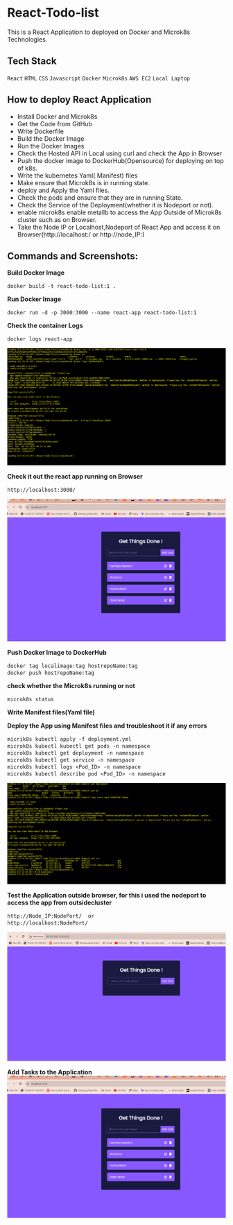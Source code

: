 # React-Todo-list

This is a React Application to deployed on Docker and Microk8s Technologies.

 
 ## Tech Stack

  `React` `HTML` `CSS` `Javascript` `Docker` `Microk8s` `AWS EC2` `Local Laptop`

 ## How to deploy React Application
 
  - Install Docker and Microk8s
  - Get the Code from GitHub
  - Write Dockerfile
  - Build the Docker Image
  - Run the Docker Images
  - Check the Hosted API in Local using curl and check the App in Browser
  - Push the docker image to DockerHub(Opensource) for deploying on top of k8s.
  - Write the kubernetes Yaml( Manifest) files
  - Make ensure that Microk8s is in running state.
  - deploy and Apply the Yaml files.
  - Check the pods and ensure that they are in running State.
  - Check the Service of the Deployment(whether it is Nodeport or not).
  - enable microk8s enable metallb to access the App Outside of Microk8s cluster such as on Browser.
  - Take the Node IP or Localhost,Nodeport of React App and access it on Browser(http://localhost:<NodePort>/ or http://node_IP:<NodePort>)

## Commands and Screenshots:

**Build Docker Image**

``` 
docker build -t react-todo-list:1 .
```

**Run Docker Image**

```
docker run -d -p 3000:3000 --name react-app react-todo-list:1
```

**Check the container Logs**

```
docker logs react-app
```

![Screenshot 19-06-2024 12346](screenshots/docker_checking_logs_react.png)

**Check it out the react app running on Browser**

```
http://localhost:3000/
```

![Screenshot 19-06-2024 12345](screenshots/home_screen_add_tasks.png)

**Push Docker Image to DockerHub**

```
docker tag localimage:tag hostrepoName:tag
docker push hostrepoName:tag
```

**check whether the Microk8s running or not**

```
microk8s status
 ```

**Write Manifest files(Yaml file)**

**Deploy the App using Manifest files and troubleshoot it if any errors**

```
micrik8s kubectl apply -f deployment.yml
microk8s kubectl kubectl get pods -n namespace
microk8s kubectl get deployment -n namespace
microk8s kubectl get service -n namespace
microk8s kubectl logs <Pod_ID> -n namespace
microk8s kubectl describe pod <Pod_ID> -n namespace
```

![Screenshot 19-06-2024 12347](screenshots/k8s_practiced_deployment.png)

**Test the Application outside browser, for this i used the nodeport to access the app from outsidecluster**
```
http://Node_IP:NodePort/  or
http://localhost:NodePort/
```

![Screenshot 19-06-2024 12348](screenshots/nodeport_home_page.png)

**Add Tasks to the Application**
![Screenshot 19-06-2024](screenshots/home_screen_add_tasks.png)

